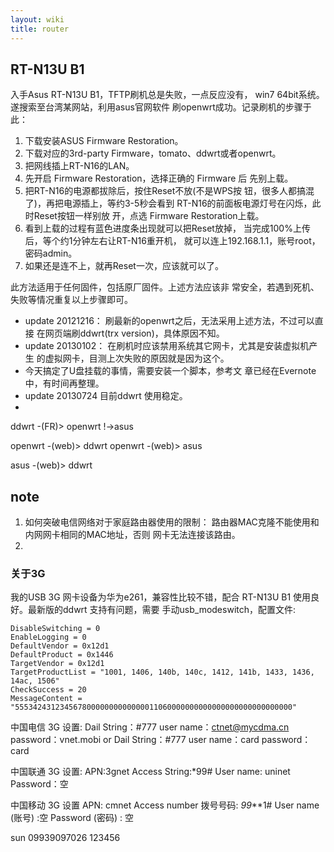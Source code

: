 ```yaml
---
layout: wiki
title: router
---
```


## RT-N13U B1 
入手Asus RT-N13U B1，TFTP刷机总是失败，一点反应没有，
win7 64bit系统。遂搜索至台湾某网站，利用asus官网软件
刷openwrt成功。记录刷机的步骤于此：

1. 下载安装ASUS Firmware Restoration。
2. 下载对应的3rd-party Firmware，tomato、ddwrt或者openwrt。
3. 把网线插上RT-N16的LAN。
4. 先开启 Firmware Restoration，选择正确的 Firmware 后
先别上载。
5. 把RT-N16的电源都拔除后，按住Reset不放(不是WPS按
钮，很多人都搞混了)，再把电源插上，等约3-5秒会看到
RT-N16的前面板电源灯号在闪烁，此时Reset按钮一样别放
开，点选 Firmware Restoration上载。
6. 看到上载的过程有蓝色进度条出现就可以把Reset放掉，
当完成100%上传后，等个约1分钟左右让RT-N16重开机，
就可以连上192.168.1.1，账号root，密码admin。
7. 如果还是连不上，就再Reset一次，应该就可以了。

此方法适用于任何固件，包括原厂固件。上述方法应该非
常安全，若遇到死机、失败等情况重复以上步骤即可。

- update 20121216：
刷最新的openwrt之后，无法采用上述方法，不过可以直接
在网页端刷ddwrt(trx version)，具体原因不知。
- update 20130102：
在刷机时应该禁用系统其它网卡，尤其是安装虚拟机产生
的虚拟网卡，目测上次失败的原因就是因为这个。
- 今天搞定了U盘挂载的事情，需要安装一个脚本，参考文
章已经在Evernote中，有时间再整理。
- update 20130724
目前ddwrt 使用稳定。
- 

ddwrt -(FR)> openwrt   !->asus

openwrt -(web)> ddwrt
openwrt -(web)> asus

asus -(web)> ddwrt

## note
1. 如何突破电信网络对于家庭路由器使用的限制：
路由器MAC克隆不能使用和内网网卡相同的MAC地址，否则
网卡无法连接该路由。
2.

### 关于3G
我的USB 3G 网卡设备为华为e261，兼容性比较不错，配合
RT-N13U B1 使用良好。最新版的ddwrt 支持有问题，需要
手动usb_modeswitch，配置文件:
    
    DisableSwitching = 0
    EnableLogging = 0
    DefaultVendor = 0x12d1
    DefaultProduct = 0x1446
    TargetVendor = 0x12d1
    TargetProductList = "1001, 1406, 140b, 140c, 1412, 141b, 1433, 1436, 14ac, 1506"
    CheckSuccess = 20
    MessageContent = "55534243123456780000000000000011060000000000000000000000000000"
    
中国电信 3G 设置:
    Dail String：#777
    user name：ctnet@mycdma.cn
    password：vnet.mobi
    or
    Dail String：#777
    user name：card
    password：card

中国联通 3G 设置: 
    APN:3gnet 
    Access String:*99#
    User name: uninet 
    Password：空 

中国移动 3G 设置
    APN: cmnet 
    Access number 拨号号码: *99***1# 
    User name (账号) :空 
    Password (密码)  : 空
 

sun
09939097026
123456
